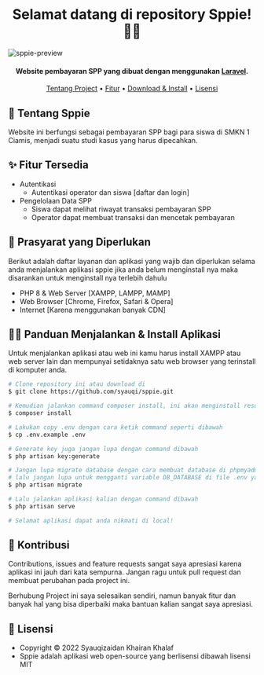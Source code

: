 <h1 align="center">Selamat datang di repository Sppie! 👋🏻</h1>

![sppie-preview](https://user-images.githubusercontent.com/46257169/173158527-bd0e7039-4a6b-40cc-b2aa-94afe8039bcf.png)

<p></p>

<h4 align="center">Website pembayaran SPP yang dibuat dengan menggunakan <a href="https://laravel.com/" target="_blank">Laravel</a>.
</h4>

<p></p>

<p align="center">
  <a href="#tentang">Tentang Project</a> •
  <a href="#fitur">Fitur</a> •
  <a href="#download">Download & Install</a> •
  <a href="#lisensi">Lisensi</a>
</p>

<p></p>

<h2 id="tentang">💸 Tentang Sppie</h2>

Website ini berfungsi sebagai pembayaran SPP bagi para siswa di SMKN 1 Ciamis, menjadi suatu studi kasus yang harus dipecahkan.

<p></p>

<h2 id="fitur">✨ Fitur Tersedia</h2>

- Autentikasi
  - Autentikasi operator dan siswa [daftar dan login]
- Pengelolaan Data SPP
  - Siswa dapat melihat riwayat transaksi pembayaran SPP
  - Operator dapat membuat transaksi dan mencetak pembayaran

<p></p>

<h2 id="syarat">💾 Prasyarat yang Diperlukan</h2>

Berikut adalah daftar layanan dan aplikasi yang wajib dan diperlukan selama anda menjalankan aplikasi sppie jika anda belum menginstall nya maka disarankan untuk menginstall nya terlebih dahulu

- PHP 8 & Web Server [XAMPP, LAMPP, MAMP]
- Web Browser [Chrome, Firefox, Safari & Opera]
- Internet [Karena menggunakan banyak CDN]

<p></p>

<h2 id="download">🐱‍💻 Panduan Menjalankan & Install Aplikasi</h2>

Untuk menjalankan aplikasi atau web ini kamu harus install XAMPP atau web server lain dan mempunyai setidaknya satu web browser yang terinstall di komputer anda.

```bash
# Clone repository ini atau download di
$ git clone https://github.com/syauqi/sppie.git

# Kemudian jalankan command composer install, ini akan menginstall resources yang laravel butuhkan
$ composer install

# Lakukan copy .env dengan cara ketik command seperti dibawah 
$ cp .env.example .env

# Generate key juga jangan lupa dengan command dibawah
$ php artisan key:generate

# Jangan lupa migrate database dengan cara membuat database di phpmyadmin atau aplikasi lainnya yang kalian pakai,
# lalu jangan lupa untuk mengganti variable DB_DATABASE di file .env yang di folder project
$ php artisan migrate

# Lalu jalankan aplikasi kalian dengan command dibawah
$ php artisan serve

# Selamat aplikasi dapat anda nikmati di local!
```

<p></p>

<h2 id="kontribusi">🤝 Kontribusi</h2>

Contributions, issues and feature requests sangat saya apresiasi karena aplikasi ini jauh dari kata sempurna. Jangan ragu untuk pull request dan membuat perubahan pada project ini.

Berhubung Project ini saya selesaikan sendiri, namun banyak fitur dan banyak hal yang bisa diperbaiki maka bantuan kalian sangat saya apresiasi.

<p></p>

<h2 id="lisensi">📝 Lisensi</h2>

- Copyright © 2022 Syauqizaidan Khairan Khalaf
- Sppie adalah aplikasi web open-source yang berlisensi dibawah lisensi MIT
